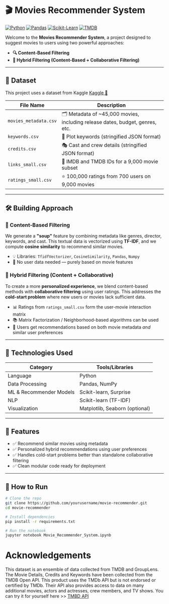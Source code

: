 # 🎬 Movies Recommender System

[![Python](https://img.shields.io/badge/Python-3.10-blue?logo=python)](https://www.python.org/)
[![Pandas](https://img.shields.io/badge/Pandas-Data%20Processing-informational?logo=pandas)](https://pandas.pydata.org/)
[![Scikit-Learn](https://img.shields.io/badge/Scikit--Learn-Machine%20Learning-orange?logo=scikit-learn)](https://scikit-learn.org/)
[![TMDB](https://img.shields.io/badge/Data-TMDB-red?logo=tmdb)](https://www.themoviedb.org/)

Welcome to the **Movies Recommender System**, a project designed to suggest movies to users using two powerful approaches:
- **🔍 Content-Based Filtering**
- **🔗 Hybrid Filtering (Content-Based + Collaborative Filtering)**

---

## 📁 Dataset

This project uses a dataset from Kaggle [Kaggle 💙](https://www.kaggle.com/datasets/rounakbanik/the-movies-dataset) 

| File Name           | Description |
|---------------------|-------------|
| `movies_metadata.csv` | 🗂 Metadata of ~45,000 movies, including release dates, budget, genres, etc. |
| `keywords.csv` | 🧩 Plot keywords (stringified JSON format) |
| `credits.csv` | 🎭 Cast and crew details (stringified JSON format) |
| `links_small.csv` | 🔗 IMDB and TMDB IDs for a 9,000 movie subset |
| `ratings_small.csv` | ⭐ 100,000 ratings from 700 users on 9,000 movies |

---

## 🛠️ Building Approach

### 🔹 Content-Based Filtering
We generate a **"soup"** feature by combining metadata like genres, director, keywords, and cast. This textual data is vectorized using **TF-IDF**, and we compute **cosine similarity** to recommend similar movies.

- 💡 Libraries: `TfidfVectorizer`, `CosineSimilarity`, `Pandas`, `Numpy`
- 🧠 No user data needed — purely based on movie features

### 🔸 Hybrid Filtering (Content + Collaborative)
To create a more **personalized experience**, we blend content-based methods with **collaborative filtering** using user ratings. This addresses the **cold-start problem** where new users or movies lack sufficient data.

- 📊 Ratings from `ratings_small.csv` form the user-movie interaction matrix
- 📚 Matrix Factorization / Neighborhood-based algorithms can be used
- 🤝 Users get recommendations based on both movie metadata *and* similar user preferences

---

## 🧰 Technologies Used

| Category | Tools/Libraries |
|---------|----------------|
| Language | Python |
| Data Processing | Pandas, NumPy |
| ML & Recommender Models | Scikit-learn, Surprise |
| NLP | Scikit-learn (TF-IDF) |
| Visualization | Matplotlib, Seaborn (optional) |

---

## 📌 Features

- ✅ Recommend similar movies using metadata
- ✅ Personalized hybrid recommendations using user preferences
- ✅ Handles cold-start problems better than standalone collaborative filtering
- ✅ Clean modular code ready for deployment

---

## 🚀 How to Run

```bash
# Clone the repo
git clone https://github.com/yourusername/movie-recommender.git
cd movie-recommender

# Install dependencies
pip install -r requirements.txt

# Run the notebook
jupyter notebook Movie_Recommender_System.ipynb
```

# Acknowledgements
This dataset is an ensemble of data collected from TMDB and GroupLens.
The Movie Details, Credits and Keywords have been collected from the TMDB Open API. This product uses the TMDb API but is not endorsed or certified by TMDb. Their API also provides access to data on many additional movies, actors and actresses, crew members, and TV shows. You can try it for yourself here >> [TMBD API](https://developer.themoviedb.org/docs/getting-started)